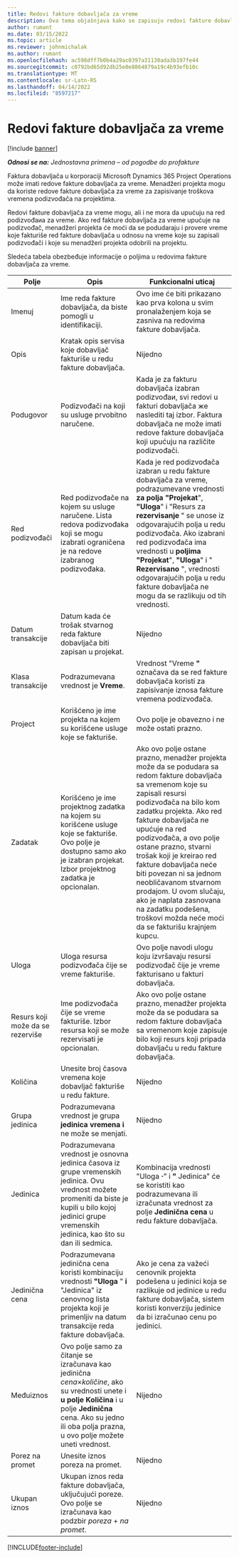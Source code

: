 ```yaml
---
title: Redovi fakture dobavljača za vreme
description: Ova tema objašnjava kako se zapisuju redovi fakture dobavljača za vremenske troškove koje su podizvođači stavili.
author: rumant
ms.date: 03/15/2022
ms.topic: article
ms.reviewer: johnmichalak
ms.author: rumant
ms.openlocfilehash: ac598dff7b0b4a29ac0397a31130ada3b197fe44
ms.sourcegitcommit: c0792bd65d92db25e0e8864879a19c4b93efb10c
ms.translationtype: MT
ms.contentlocale: sr-Latn-RS
ms.lasthandoff: 04/14/2022
ms.locfileid: "8597217"
---
```

# <a name="vendor-invoice-lines-for-time"></a>Redovi fakture dobavljača za vreme

[!include [banner](../../includes/dataverse-preview.md)]

_**Odnosi se na:** Jednostavna primena – od pogodbe do profakture_

Faktura dobavljača u korporaciji Microsoft Dynamics 365 Project Operations može imati redove fakture dobavljača za vreme. Menadžeri projekta mogu da koriste redove fakture dobavljača za vreme za zapisivanje troškova vremena podizvođača na projektima.

Redovi fakture dobavljača za vreme mogu, ali i ne mora da upućuju na red podizvođaиa za vreme. Ako red fakture dobavljača za vreme upućuje na podizvođač, menadžeri projekta će moći da se podudaraju i provere vreme koje fakturiše red fakture dobavljača u odnosu na vreme koje su zapisali podizvođači i koje su menadžeri projekta odobrili na projektu.

Sledeća tabela obezbeđuje informacije o poljima u redovima fakture dobavljača za vreme.

| Polje | Opis | Funkcionalni uticaj |
| --- | --- | --- |
| Imenuj | Ime reda fakture dobavljača, da biste pomogli u identifikaciji. | Ovo ime će biti prikazano kao prva kolona u svim pronalaženjem koja se zasniva na redovima fakture dobavljača. |
| Opis | Kratak opis servisa koje dobavljač fakturiše u redu fakture dobavljača. | Nijedno |
| Podugovor | Podizvođači na koji su usluge prvobitno naručene. | Kada je za fakturu dobavljača izabran podizvođaи, svi redovi u fakturi dobavljača жe naslediti taj izbor. Faktura dobavljača ne može imati redove fakture dobavljača koji upućuju na različite podizvođači. |
| Red podizvođači | Red podizvođače na kojem su usluge naručene. Lista redova podizvođaka koji se mogu izabrati ograničena je na redove izabranog podizvođaka. | Kada je red podizvođača izabran u redu fakture dobavljača za vreme, podrazumevane vrednosti **za polja "Projekat**", **"Uloga**" i "Resurs za **rezervisanje** " se unose iz odgovarajućih polja u redu podizvođača. Ako izabrani red podizvođača ima vrednosti u **poljima "Projekat**", **"Uloga**" i " **Rezervisano** ", vrednosti odgovarajućih polja u redu fakture dobavljača ne mogu da se razlikuju od tih vrednosti. |
| Datum transakcije | Datum kada će trošak stvarnog reda fakture dobavljača biti zapisan u projekat. | Nijedno |
| Klasa transakcije | Podrazumevana vrednost je **Vreme**. | Vrednost "Vreme **"** označava da se red fakture dobavljača koristi za zapisivanje iznosa fakture vremena podizvođača. |
| Project | Korišćeno je ime projekta na kojem su korišćene usluge koje se fakturiše. | Ovo polje je obavezno i ne može ostati prazno. |
| Zadatak | Korišćeno je ime projektnog zadatka na kojem su korišćene usluge koje se fakturiše. Ovo polje je dostupno samo ako je izabran projekat. Izbor projektnog zadatka je opcionalan. | Ako ovo polje ostane prazno, menadžer projekta može da se podudara sa redom fakture dobavljača sa vremenom koje su zapisali resursi podizvođača na bilo kom zadatku projekta. Ako red fakture dobavljača ne upućuje na red podizvođača, a ovo polje ostane prazno, stvarni trošak koji je kreirao red fakture dobavljača neće biti povezan ni sa jednom neobličavanom stvarnom prodajom. U ovom slučaju, ako je naplata zasnovana na zadatku podešena, troškovi možda neće moći da se fakturišu krajnjem kupcu. |
| Uloga | Uloga resursa podizvođača čije se vreme fakturiše. | Ovo polje navodi ulogu koju izvršavaju resursi podizvođač čije je vreme fakturisano u fakturi dobavljača. |
| Resurs koji može da se rezerviše | Ime podizvođača čije se vreme fakturiše. Izbor resursa koji se može rezervisati je opcionalan. | Ako ovo polje ostane prazno, menadžer projekta može da se podudara sa redom fakture dobavljača sa vremenom koje zapisuje bilo koji resurs koji pripada dobavljaču u redu fakture dobavljača. |
| Količina | Unesite broj časova vremena koje dobavljač fakturiše u redu fakture. |Nijedno |
| Grupa jedinica | Podrazumevana vrednost je grupa **jedinica vremena i** ne može se menjati. | Nijedno |
| Jedinica | Podrazumevana vrednost je osnovna jedinica časova iz grupe vremenskih jedinica. Ovu vrednost možete promeniti da biste je kupili u bilo kojoj jedinici grupe vremenskih jedinica, kao što su dan ili sedmica. | Kombinacija vrednosti "Uloga **·**" i **"** Jedinica" će se koristiti kao podrazumevana ili izračunata vrednost za polje **Jedinična cena** u redu fakture dobavljača. |
| Jedinična cena | Podrazumevana jedinična cena koristi kombinaciju vrednosti **"Uloga** " **i** "Jedinica" iz cenovnog lista projekta koji je primenljiv na datum transakcije reda fakture dobavljača. | Ako je cena za važeći cenovnik projekta podešena u jedinici koja se razlikuje od jedinice u redu fakture dobavljača, sistem koristi konverziju jedinice da bi izračunao cenu po jedinici. |
| Međuiznos | Ovo polje samo za čitanje se izračunava kao jedinična *cena*&times;*količine*, ako su vrednosti unete i **u polje Količina** i u polje **Jedinična** cena. Ako su jedno ili oba polja prazna, u ovo polje možete uneti vrednost. | Nijedno |
| Porez na promet | Unesite iznos poreza na promet. | Nijedno |
| Ukupan iznos | Ukupan iznos reda fakture dobavljača, uključujući poreze. Ovo polje se izračunava kao podzbir *poreza* + *na promet*. | Nijedno |

[!INCLUDE[footer-include](../../includes/footer-banner.md)]
